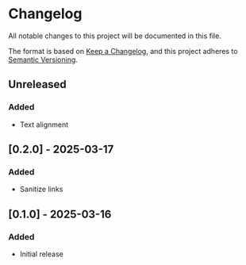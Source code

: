 # Changelog
All notable changes to this project will be documented in this file.

The format is based on [Keep a Changelog](https://keepachangelog.com/en/1.1.0/),
and this project adheres to [Semantic Versioning](https://semver.org/spec/v2.0.0.html).

## Unreleased
### Added
- Text alignment

## [0.2.0] - 2025-03-17
### Added
- Sanitize links

## [0.1.0] - 2025-03-16
### Added
- Initial release
